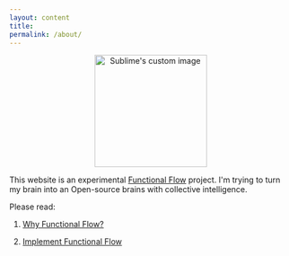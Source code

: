 ```yaml
---
layout: content
title: 
permalink: /about/
---
```



<p align="center">
  <img width="200" height="200" src="https://i.imgur.com/1nLWkHH.png" alt="Sublime's custom image"/>
</p>




This website is an experimental [Functional Flow](https://github.com/allenleein/brains) project. I'm trying to turn my brain into an Open-source brains with collective intelligence.

Please read:

1. [Why Functional Flow?](https://allenleein.github.io/brains/2018/03/defining-functional-flow)

2. [Implement Functional Flow](https://github.com/allenleein/brains/blob/master/README.md)







